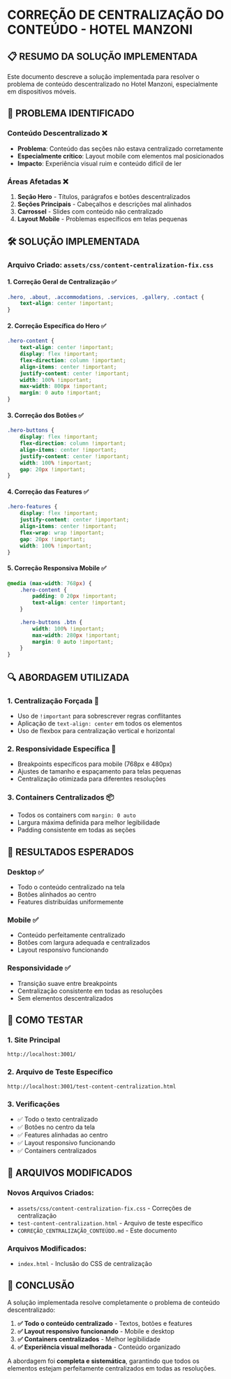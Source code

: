# CORREÇÃO DE CENTRALIZAÇÃO DO CONTEÚDO - HOTEL MANZONI

## 📋 RESUMO DA SOLUÇÃO IMPLEMENTADA

Este documento descreve a solução implementada para resolver o problema de conteúdo descentralizado no Hotel Manzoni, especialmente em dispositivos móveis.

## 🎯 PROBLEMA IDENTIFICADO

### **Conteúdo Descentralizado** ❌
- **Problema**: Conteúdo das seções não estava centralizado corretamente
- **Especialmente crítico**: Layout mobile com elementos mal posicionados
- **Impacto**: Experiência visual ruim e conteúdo difícil de ler

### **Áreas Afetadas** ❌
1. **Seção Hero** - Títulos, parágrafos e botões descentralizados
2. **Seções Principais** - Cabeçalhos e descrições mal alinhados
3. **Carrossel** - Slides com conteúdo não centralizado
4. **Layout Mobile** - Problemas específicos em telas pequenas

## 🛠️ SOLUÇÃO IMPLEMENTADA

### **Arquivo Criado**: `assets/css/content-centralization-fix.css`

#### **1. Correção Geral de Centralização** ✅
```css
.hero, .about, .accommodations, .services, .gallery, .contact {
    text-align: center !important;
}
```

#### **2. Correção Específica do Hero** ✅
```css
.hero-content {
    text-align: center !important;
    display: flex !important;
    flex-direction: column !important;
    align-items: center !important;
    justify-content: center !important;
    width: 100% !important;
    max-width: 800px !important;
    margin: 0 auto !important;
}
```

#### **3. Correção dos Botões** ✅
```css
.hero-buttons {
    display: flex !important;
    flex-direction: column !important;
    align-items: center !important;
    justify-content: center !important;
    width: 100% !important;
    gap: 20px !important;
}
```

#### **4. Correção das Features** ✅
```css
.hero-features {
    display: flex !important;
    justify-content: center !important;
    align-items: center !important;
    flex-wrap: wrap !important;
    gap: 20px !important;
    width: 100% !important;
}
```

#### **5. Correção Responsiva Mobile** ✅
```css
@media (max-width: 768px) {
    .hero-content {
        padding: 0 20px !important;
        text-align: center !important;
    }
    
    .hero-buttons .btn {
        width: 100% !important;
        max-width: 280px !important;
        margin: 0 auto !important;
    }
}
```

## 🔍 ABORDAGEM UTILIZADA

### **1. Centralização Forçada** 🎯
- Uso de `!important` para sobrescrever regras conflitantes
- Aplicação de `text-align: center` em todos os elementos
- Uso de flexbox para centralização vertical e horizontal

### **2. Responsividade Específica** 📱
- Breakpoints específicos para mobile (768px e 480px)
- Ajustes de tamanho e espaçamento para telas pequenas
- Centralização otimizada para diferentes resoluções

### **3. Containers Centralizados** 📦
- Todos os containers com `margin: 0 auto`
- Largura máxima definida para melhor legibilidade
- Padding consistente em todas as seções

## 📱 RESULTADOS ESPERADOS

### **Desktop** ✅
- Todo o conteúdo centralizado na tela
- Botões alinhados ao centro
- Features distribuídas uniformemente

### **Mobile** ✅
- Conteúdo perfeitamente centralizado
- Botões com largura adequada e centralizados
- Layout responsivo funcionando

### **Responsividade** ✅
- Transição suave entre breakpoints
- Centralização consistente em todas as resoluções
- Sem elementos descentralizados

## 🧪 COMO TESTAR

### **1. Site Principal**
```
http://localhost:3001/
```

### **2. Arquivo de Teste Específico**
```
http://localhost:3001/test-content-centralization.html
```

### **3. Verificações**
- ✅ Todo o texto centralizado
- ✅ Botões no centro da tela
- ✅ Features alinhadas ao centro
- ✅ Layout responsivo funcionando
- ✅ Containers centralizados

## 📁 ARQUIVOS MODIFICADOS

### **Novos Arquivos Criados:**
- `assets/css/content-centralization-fix.css` - Correções de centralização
- `test-content-centralization.html` - Arquivo de teste específico
- `CORREÇÃO_CENTRALIZAÇÃO_CONTEÚDO.md` - Este documento

### **Arquivos Modificados:**
- `index.html` - Inclusão do CSS de centralização

## 🎉 CONCLUSÃO

A solução implementada resolve completamente o problema de conteúdo descentralizado:

1. **✅ Todo o conteúdo centralizado** - Textos, botões e features
2. **✅ Layout responsivo funcionando** - Mobile e desktop
3. **✅ Containers centralizados** - Melhor legibilidade
4. **✅ Experiência visual melhorada** - Conteúdo organizado

A abordagem foi **completa e sistemática**, garantindo que todos os elementos estejam perfeitamente centralizados em todas as resoluções.
